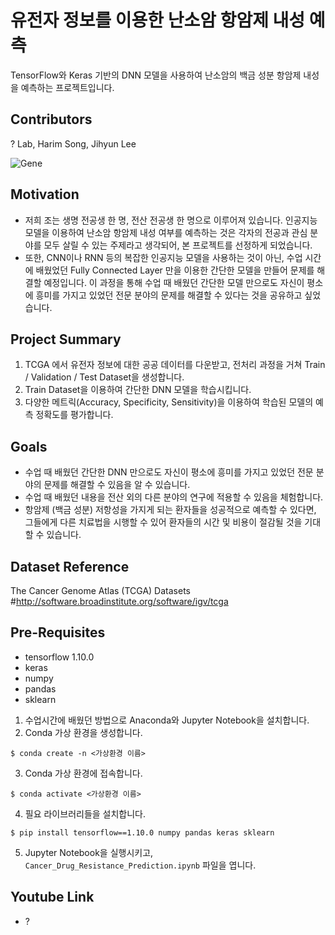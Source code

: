 # 유전자 정보를 이용한 난소암 항암제 내성 예측
TensorFlow와 Keras 기반의 DNN 모델을 사용하여 난소암의 백금 성분 항암제 내성을 예측하는 프로젝트입니다.

## Contributors
? Lab, Harim Song, Jihyun Lee

![Gene](https://user-images.githubusercontent.com/37920573/69950538-d12c9a80-1536-11ea-9b27-2b0395c82090.jpeg)

## Motivation
- 저희 조는 생명 전공생 한 명, 전산 전공생 한 명으로 이루어져 있습니다. 인공지능 모델을 이용하여 난소암 항암제 내성 여부를 예측하는 것은 각자의 전공과 관심 분야를 모두 살릴 수 있는 주제라고 생각되어, 본 프로젝트를 선정하게 되었습니다.
- 또한, CNN이나 RNN 등의 복잡한 인공지능 모델을 사용하는 것이 아닌, 수업 시간에 배웠었던 Fully Connected Layer 만을 이용한 간단한 모델을 만들어 문제를 해결할 예정입니다. 이 과정을 통해 수업 때 배웠던 간단한 모델 만으로도 자신이 평소에 흥미를 가지고 있었던 전문 분야의 문제를 해결할 수 있다는 것을 공유하고 싶었습니다.


## Project Summary
1.  TCGA 에서 유전자 정보에 대한 공공 데이터를 다운받고, 전처리 과정을 거쳐 Train / Validation / Test Dataset을 생성합니다.
2.  Train Dataset을 이용하여 간단한 DNN 모델을 학습시킵니다.
3.  다양한 메트릭(Accuracy, Specificity, Sensitivity)을 이용하여 학습된 모델의 예측 정확도를 평가합니다.


## Goals
- 수업 때 배웠던 간단한 DNN 만으로도 자신이 평소에 흥미를 가지고 있었던 전문 분야의 문제를 해결할 수 있음을 알 수 있습니다.
- 수업 때 배웠던 내용을 전산 외의 다른 분야의 연구에 적용할 수 있음을 체험합니다.
- 항암제 (백금 성분) 저항성을 가지게 되는 환자들을 성공적으로 예측할 수 있다면, 그들에게 다른 치료법을 시행할 수 있어 환자들의 시간 및 비용이 절감될 것을 기대할 수 있습니다.

## Dataset Reference
The Cancer Genome Atlas (TCGA) Datasets  #http://software.broadinstitute.org/software/igv/tcga

## Pre-Requisites
- tensorflow 1.10.0
- keras
- numpy
- pandas
- sklearn


1. 수업시간에 배웠던 방법으로 Anaconda와 Jupyter Notebook을 설치합니다.
2. Conda 가상 환경을 생성합니다. 
```
$ conda create -n <가상환경 이름>
```
3. Conda 가상 환경에 접속합니다. 
```
$ conda activate <가상환경 이름>
```
4. 필요 라이브러리들을 설치합니다. 
```
$ pip install tensorflow==1.10.0 numpy pandas keras sklearn
```
5. Jupyter Notebook을 실행시키고, `Cancer_Drug_Resistance_Prediction.ipynb` 파일을 엽니다.

## Youtube Link
- ?

